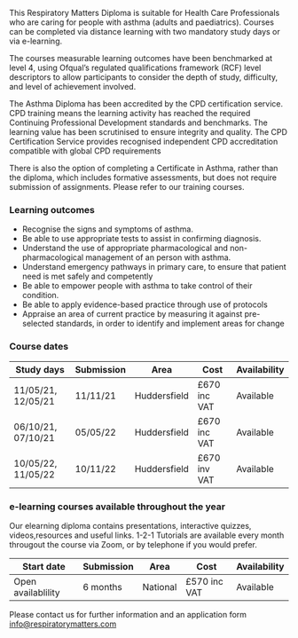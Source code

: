This Respiratory Matters Diploma is suitable for Health Care Professionals  who are caring for people with asthma (adults and paediatrics). Courses can be completed via distance learning with two mandatory study days or via e-learning.

The courses measurable learning outcomes have been benchmarked at level 4, using Ofqual’s regulated qualifications framework (RCF) level descriptors to allow participants to consider the depth of study, difficulty, and level of achievement involved. 

The Asthma Diploma has been accredited by the CPD certification service. CPD training means the learning activity has reached the required Continuing Professional Development standards and benchmarks. The learning value has been scrutinised to ensure integrity and quality. The CPD Certification Service provides recognised independent CPD accreditation compatible with global CPD requirements

There is also the option of completing a Certificate in Asthma, rather than the diploma, which includes formative assessments, but does not require submission of assignments. Please refer to our training courses.

### Learning outcomes

* Recognise the signs and symptoms of asthma.
* Be able to use appropriate tests to assist in confirming diagnosis.
* Understand the use of appropriate pharmacological and non-pharmacological management of an person with asthma.
* Understand emergency pathways in primary care, to ensure that patient need is met safely and competently
* Be able to empower people with asthma to take control of their condition.
* Be able to apply evidence-based practice through use of protocols
* Appraise an area of current practice by measuring it against pre-selected standards, in order to identify and implement areas   for change

### Course dates

|Study days            | Submission | Area           | Cost          |Availability |
---------------------- |------------|----------------|---------------|-------------
|11/05/21, 12/05/21    | 11/11/21   | Huddersfield   | £670 inc VAT  |Available    |
|06/10/21, 07/10/21    | 05/05/22   | Huddersfield   | £670 inc VAT  |Available    |
|10/05/22, 11/05/22    | 10/11/22   | Huddersfield   | £670 inv VAT  |Available    |

### e-learning courses available throughout the year

Our elearning diploma contains presentations, interactive quizzes, videos,resources and useful links. 1-2-1 Tutorials are available every month througout the course via Zoom, or by telephone if you would prefer.

|Start date            | Submission | Area           | Cost          |Availability |
---------------------- |------------|----------------|---------------|-------------
|Open availablility    | 6 months   | National       | £570 inc VAT  |Available    |        



Please contact us for further information and an application form info@respiratorymatters.com
